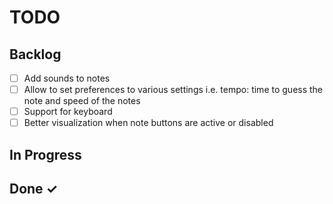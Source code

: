 # TODO

## Backlog

- [ ] Add sounds to notes
- [ ] Allow to set preferences to various settings i.e. tempo: time to guess the note and speed of the notes
- [ ] Support for keyboard
- [ ] Better visualization when note buttons are active or disabled

## In Progress

## Done ✓
